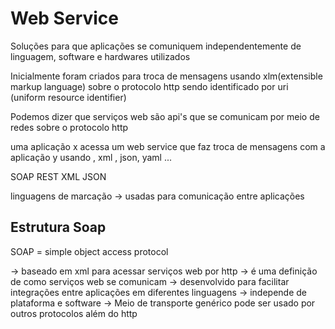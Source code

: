 
# Web Service

Soluções para que aplicações se comuniquem independentemente de linguagem, software e hardwares utilizados 

Inicialmente foram criados para troca de mensagens usando xlm(extensible markup language) sobre o protocolo http sendo identificado por uri (uniform resource identifier) 

Podemos dizer que serviços web são api's que se comunicam por meio de redes sobre o protocolo http 

uma aplicação x acessa um web service que faz troca de  mensagens com a aplicação y usando , xml , json, yaml ... 

SOAP 
REST 
XML 
JSON 

linguagens de marcação -> usadas para comunicação entre aplicações 

## Estrutura Soap 

SOAP = simple object access protocol 

-> baseado em xml para acessar serviços web por http 
-> é uma definição de como serviços web se comunicam 
-> desenvolvido para facilitar integrações entre aplicações em diferentes linguagens
-> independe de plataforma e software
-> Meio de transporte genérico pode ser usado por outros protocolos além do http 


